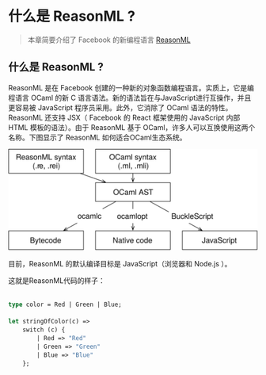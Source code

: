 # 什么是 ReasonML ?

> 本章简要介绍了 Facebook 的新编程语言 [ReasonML](https://reasonml.github.io/)

## 什么是 ReasonML ?

ReasonML 是在 Facebook 创建的一种新的对象函数编程语言。实质上，它是编程语言 OCaml 的新 C 语言语法。新的语法旨在与JavaScript进行互操作，并且更容易被
JavaScript 程序员采用。此外，它消除了 OCaml 语法的特性。ReasonML 还支持 JSX（ Facebook 的 React 框架使用的 JavaScript 内部 HTML 模板的语法）。由于
ReasonML 基于 OCaml，许多人可以互换使用这两个名称。下图显示了 ReasonML 如何适合OCaml生态系统。

![这就是 ReasonML 如何适应OCaml生态系统。](4a1823ac61589e61eae453cfe9421d70809f2fba.svg)

目前，ReasonML 的默认编译目标是 JavaScript（浏览器和 Node.js ）。

这就是ReasonML代码的样子：

```ocaml

type color = Red | Green | Blue;

let stringOfColor(c) =>
    switch (c) {
        | Red => "Red"
        | Green => "Green"
        | Blue => "Blue"
    };

```